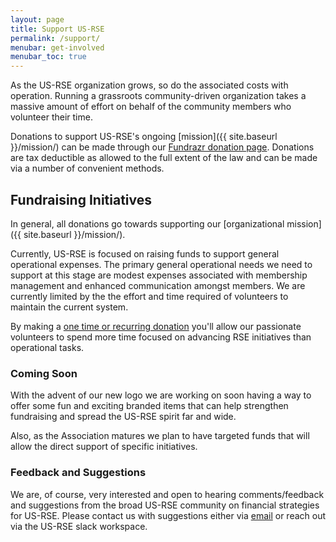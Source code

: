 ```yaml
---
layout: page
title: Support US-RSE
permalink: /support/
menubar: get-involved
menubar_toc: true
---
```


As the US-RSE organization grows, so do the associated costs with operation.
Running a grassroots community-driven organization takes a massive amount of effort on behalf of the community members who volunteer their time.


Donations to support US-RSE's ongoing [mission]({{ site.baseurl }}/mission/) can be made through our [Fundrazr donation page](https://give.communityin.org/us-rse-donate?ref=ab_8CNhW0).
Donations are tax deductible as allowed to the full extent of the law and can be made via a number of convenient methods.

<!-- It would be nice to have this be a big button at some point -->
<!--[Support US-RSE!](https://give.communityin.org/us-rse-donate?ref=ab_8CNhW0) -->

## Fundraising Initiatives

In general, all donations go towards supporting our [organizational mission]({{ site.baseurl }}/mission/).

Currently, US-RSE is focused on raising funds to support general operational expenses.
The primary general operational needs we need to support at this stage are modest expenses associated with membership management and enhanced communication amongst members.
We are currently limited by the the effort and time required of volunteers to maintain the current system.

By making a [one time or recurring donation](https://give.communityin.org/us-rse-donate?ref=ab_8CNhW0) you'll allow our passionate volunteers to spend more time focused on advancing RSE initiatives than operational tasks.



### Coming Soon

With the advent of our new logo we are working on soon having a way to offer some fun and exciting branded items that can help strengthen fundraising and spread the US-RSE spirit far and wide.

Also, as the Association matures we plan to have targeted funds that will allow the direct support of specific initiatives.

### Feedback and Suggestions

We are, of course, very interested and open to hearing comments/feedback and suggestions from the broad US-RSE community on financial strategies for US-RSE.
Please contact us with suggestions either via [email](mailto:contact@us-rse.org) or reach out via the US-RSE slack workspace.
